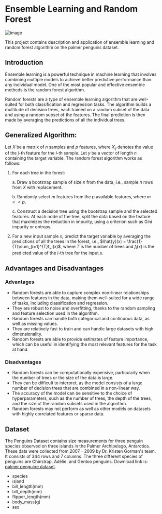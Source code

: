 # Ensemble Learning and Random Forest

![image](https://user-images.githubusercontent.com/120424457/233774871-25bf703e-7a50-4860-951b-2f81b7578f4e.png)

This project contains description and application of ensemble learning and random forest algorithm on the palmer penguins dataset. 

## Introduction
Ensemble learning is a powerful technique in machine learning that involves combining multiple models to achieve better predictive performance than any individual model. One of the most popular and effective ensemble methods is the random forest algorithm.

Random forests are a type of ensemble learning algorithm that are well-suited for both classification and regression tasks. The algorithm builds a multitude of decision trees, each trained on a random subset of the data and using a random subset of the features. The final prediction is then made by averaging the predictions of all the individual trees.

## Generalized Algorithm: 

Let $X$ be a matrix of $n$ samples and $p$ features, where $X_{ij}$ denotes the value of the $j$-th feature for the $i$-th sample. Let $y$ be a vector of length $n$ containing the target variable. The random forest algorithm works as follows:

1. For each tree in the forest:
    
    a. Draw a bootstrap sample of size $n$ from the data, i.e., sample $n$ rows from $X$ with replacement.
    
    b. Randomly select $m$ features from the $p$ available features, where $m << p$.
    
    c. Construct a decision tree using the bootstrap sample and the selected features. At each node of the tree, split the data based on the feature that maximizes the reduction in impurity, using a criterion such as Gini impurity or entropy.
    
2. For a new input sample $x$, predict the target variable by averaging the predictions of all the trees in the forest, i.e., $\hat{y}(x) = \frac{1}{T}\sum_{i=1}^{T}f_i(x)$, where $T$ is the number of trees and $f_i(x)$ is the predicted value of the $i$-th tree for the input $x$.


## Advantages and Disadvantages

### Advantages

- Random forests are able to capture complex non-linear relationships between features in the data, making them well-suited for a wide range of tasks, including classification and regression.
- They are robust to noise and overfitting, thanks to the random sampling and feature selection used in the algorithm.
- Random forests can handle both categorical and continuous data, as well as missing values.
- They are relatively fast to train and can handle large datasets with high dimensionality.
- Random forests are able to provide estimates of feature importance, which can be useful in identifying the most relevant features for the task at hand.

### Disadvantages
- Random forests can be computationally expensive, particularly when the number of trees or the size of the data is large.
- They can be difficult to interpret, as the model consists of a large number of decision trees that are combined in a non-linear way.
- The accuracy of the model can be sensitive to the choice of hyperparameters, such as the number of trees, the depth of the trees, and the size of the random subsets used in the algorithm.
- Random forests may not perform as well as other models on datasets with highly correlated features or sparse data.


## Dataset
The Penguins Dataset contains size measurements for three penguin species observed on three islands in the Palmer Archipelago, Antarctica. These data were collected from 2007 - 2009 by Dr. Kristen Gorman's team. It consists of 344 rows and 7 columns. The three different species of penguins are Chinstrap, Adélie, and Gentoo penguins. Download link is: [palmer penguine dataset](https://www.kaggle.com/datasets/parulpandey/palmer-archipelago-antarctica-penguin-data).
* species
* island
* bill_length(mm)
* bill_depth(mm)
* flipper_length(mm)
* body_mass(g)
* sex
